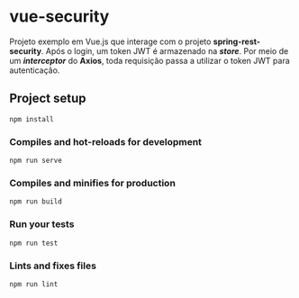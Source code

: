 # vue-security

Projeto exemplo em Vue.js que interage com o projeto **spring-rest-security**.
Após o login, um token JWT é armazenado na **_store_**. Por meio de um **_interceptor_** do **Axios**, toda requisição passa a utilizar o token JWT para autenticação.

## Project setup

```
npm install
```

### Compiles and hot-reloads for development

```
npm run serve
```

### Compiles and minifies for production

```
npm run build
```

### Run your tests

```
npm run test
```

### Lints and fixes files

```
npm run lint
```
